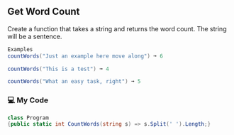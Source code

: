 ## Get Word Count

Create a function that takes a string and returns the word count. The string will be a sentence.
```c#
Examples
countWords("Just an example here move along") ➞ 6

countWords("This is a test") ➞ 4

countWords("What an easy task, right") ➞ 5
```
### 💻 My Code
```c#
class Program
{public static int CountWords(string s) => s.Split(' ').Length;}
```

